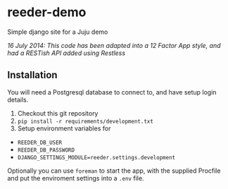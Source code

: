 reeder-demo
===========

Simple django site for a Juju demo

*16 July 2014: This code has been adapted into a 12 Factor App style,
and had a RESTish API added using Restless*

## Installation

You will need a Postgresql database to connect to, and have setup login details.

1. Checkout this git repository
2. `pip install -r requirements/development.txt`
2. Setup environment variables for
* `REEDER_DB_USER`
* `REEDER_DB_PASSWORD`
* `DJANGO_SETTINGS_MODULE=reeder.settings.development`

Optionally you can use `foreman` to start the app, with the supplied Procfile
and put the enviroment settings into a `.env` file.
